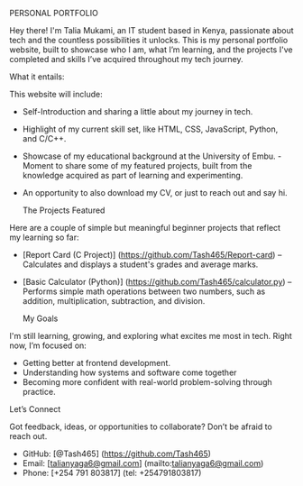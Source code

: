  PERSONAL PORTFOLIO
 
Hey there! I'm Talia Mukami, an IT student based in Kenya, passionate about tech and the countless possibilities it unlocks. This is my personal portfolio website, built to showcase who I am, what I’m learning, and the projects I've completed and skills I’ve acquired throughout my tech journey.

 What it entails:
 
This website will include:
- Self-Introduction and sharing a little about my journey in tech.
- Highlight of my current skill set, like HTML, CSS, JavaScript, Python, and C/C++.
- Showcase of my educational background at the University of Embu.
-Moment to share some of my featured projects, built from the knowledge acquired as part of learning and experimenting.
- An opportunity to also download my CV, or just to reach out and say hi.

  The Projects Featured
  
Here are a couple of simple but meaningful beginner projects that reflect my learning so far:
- [Report Card (C Project)] (https://github.com/Tash465/Report-card) – Calculates and displays a student's grades and average marks.
- [Basic Calculator (Python)] (https://github.com/Tash465/calculator.py) – Performs simple math operations between two numbers, such as addition, multiplication, subtraction, and division.

  My Goals
  
I'm still learning, growing, and exploring what excites me most in tech. Right now, I’m focused on:
- Getting better at frontend development.
- Understanding how systems and software come together
- Becoming more confident with real-world problem-solving through practice.

 Let’s Connect
 
Got feedback, ideas, or opportunities to collaborate? Don’t be afraid to reach out.

- GitHub: [@Tash465] (https://github.com/Tash465)
- Email: [talianyaga6@gmail.com] (mailto:talianyaga6@gmail.com)
- Phone: [+254 791 803817] (tel: +254791803817)

